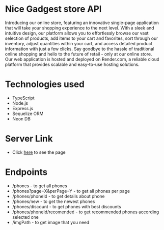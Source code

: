 # Nice Gadgest store API

Introducing our online store, featuring an innovative single-page application that will take your shopping experience to the next level. With a sleek and intuitive design, our platform allows you to effortlessly browse our vast selection of products, add items to your cart and favorites, sort through our inventory, adjust quantities within your cart, and access detailed product information with just a few clicks.
Say goodbye to the hassle of traditional online shopping and hello to the future of retail - only at our online store.
Our web application is hosted and deployed on Render.com, a reliable cloud platform that provides scalable and easy-to-use hosting solutions.

# Technologies used

- TypeScript
- Node.js
- Express.js
- Sequelize ORM
- Neon DB

# Server Link

- Click [here](https://api-gwis.onrender.com) to see the page

# Endpoints

- /phones - to get all phones
- /phones?page=X&perPage=Y - to get all phones per page
- /phones/phoneId - to get details about phone
- /phones/new - to get the newest phones
- /phones/discount - to get phones with best discounts
- /phones/phoneId/recomended - to get recommended phones according selected one
- /imgPath - to get image that you need

